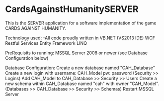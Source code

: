 CardsAgainstHumanitySERVER
==========================
This is the SERVER application for a software implementation of the game CARDS AGAINST HUMANITY.

Technology used:
-All code proudly written in VB.NET (VS2013 IDE)
  WCF Restful Services
  Entity Framework
  LINQ
  
PreRequisits to running:
  MSSQL Server 2008 or newer (see Database Configuration below)
  

Database Configuration:
  Create a new database named "CAH_Database"
  Create a new login with username: CAH_Model pw: password (Security >> Logins)
  Add CAH_Model to CAH_Database >> Security >> Users
  Create a new schema within CAH_Database named "cah" with owner "CAH_Model". (Databases >> CAH_Database >> Security >> Schemas)
  Restart MSSQL Server
  

  
